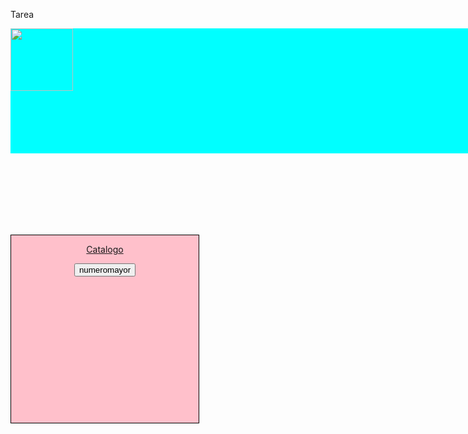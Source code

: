 <html>

<head>

<tittle>Tarea</tittle>

</head>

<style>


  
.contenedor{


        text-aling: center;


        background-color: Aqua;


        height: 200px;
        
 
        width: 1000px;
        

        float: left;



}

#cuadro_izquierda{
 
   background-color: Pink;
   
   border: 1px solid black;
    float: left;

    height: 300px;
    text-align: center;
 
   width: 300px;
    margin-right: 20px;
  
  margin-top: 130px;

}
 
</style>

<body>

<div class="contenedor">
     
        
<img src="https://t2.pbb.ltmcdn.com/es/posts/5/9/3/nombres_de_nina_con_la_letra_n_4395_600.jpg" width="100" height="100">


</div>
             
        
 <div id="cuadro_izquierda">
	
 <a href="http://htmlpreview.github.com/?file:///D:/catalogodebloqueadores.html">Catalogo</a>

<form name="myform" action="http://htmlpreview.github.com/?file:///D:/obtenernumeromayor.html">


<input type="submit" value="numeromayor">


</form>


  </div>
 
</body>

</html>

